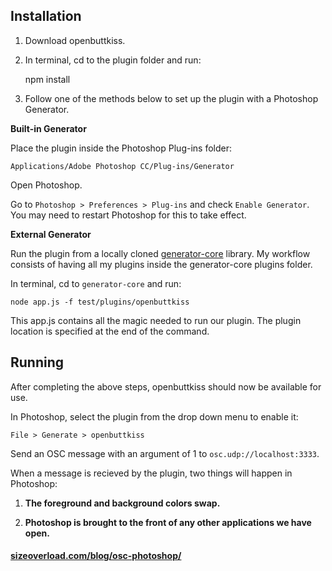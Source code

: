 ## Installation

1. Download openbuttkiss.

1. In terminal, cd to the plugin folder and run:

    npm install

1. Follow one of the methods below to set up the plugin with a Photoshop Generator.

**Built-in Generator**

Place the plugin inside the Photoshop Plug-ins folder:

    Applications/Adobe Photoshop CC/Plug-ins/Generator

Open Photoshop.

Go to `Photoshop > Preferences > Plug-ins` and check `Enable Generator`. You may need to restart Photoshop for this to take effect.

**External Generator**

Run the plugin from a locally cloned [generator-core](https://github.com/adobe-photoshop/generator-core) library. My workflow consists of having all my plugins inside the generator-core plugins folder.

In terminal, cd to `generator-core` and run:

    node app.js -f test/plugins/openbuttkiss

This app.js contains all the magic needed to run our plugin. The plugin location is specified at the end of the command.

## Running

After completing the above steps, openbuttkiss should now be available for use.

In Photoshop, select the plugin from the drop down menu to enable it:

    File > Generate > openbuttkiss

Send an OSC message with an argument of 1 to `osc.udp://localhost:3333`.

When a message is recieved by the plugin, two things will happen in Photoshop:

1. **The foreground and background colors swap.**

1. **Photoshop is brought to the front of any other applications we have open.**

#### [sizeoverload.com/blog/osc-photoshop/](http://sizeoverload.com/blog/osc-photoshop/)
